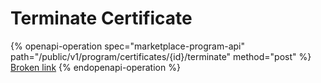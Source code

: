 # Terminate Certificate

{% openapi-operation spec="marketplace-program-api" path="/public/v1/program/certificates/{id}/terminate" method="post" %}
[Broken link](broken-reference)
{% endopenapi-operation %}

